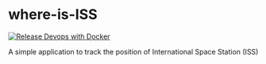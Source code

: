 # where-is-ISS

[![Release Devops with Docker](https://github.com/giridhar7632/where-is-ISS/actions/workflows/build.yml/badge.svg)](https://github.com/giridhar7632/where-is-ISS/actions/workflows/build.yml)

A simple application to track the position of International Space Station (ISS)
